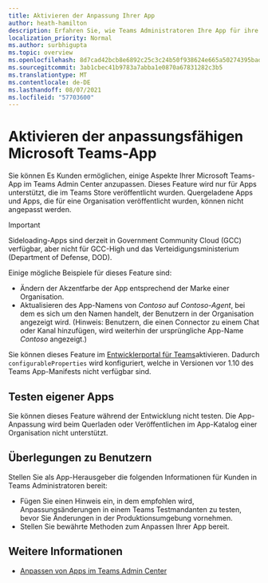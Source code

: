 ```yaml
---
title: Aktivieren der Anpassung Ihrer App
author: heath-hamilton
description: Erfahren Sie, wie Teams Administratoren Ihre App für ihre Organisation anpassen können.
localization_priority: Normal
ms.author: surbhigupta
ms.topic: overview
ms.openlocfilehash: 8d7cad42bcb8e6892c25c3c24b50f938624e665a50274395bad00c07f0f1576c
ms.sourcegitcommit: 3ab1cbec41b9783a7abba1e0870a67831282c3b5
ms.translationtype: MT
ms.contentlocale: de-DE
ms.lasthandoff: 08/07/2021
ms.locfileid: "57703600"
---
```

# <a name="enable-your-microsoft-teams-app-to-be-customized"></a>Aktivieren der anpassungsfähigen Microsoft Teams-App

Sie können Es Kunden ermöglichen, einige Aspekte Ihrer Microsoft Teams-App im Teams Admin Center anzupassen. Dieses Feature wird nur für Apps unterstützt, die im Teams Store veröffentlicht wurden. Quergeladene Apps und Apps, die für eine Organisation veröffentlicht wurden, können nicht angepasst werden.

> [!IMPORTANT]
> Sideloading-Apps sind derzeit in Government Community Cloud (GCC) verfügbar, aber nicht für GCC-High und das Verteidigungsministerium (Department of Defense, DOD).

Einige mögliche Beispiele für dieses Feature sind:

* Ändern der Akzentfarbe der App entsprechend der Marke einer Organisation.
* Aktualisieren des App-Namens von *Contoso* auf *Contoso-Agent*, bei dem es sich um den Namen handelt, der Benutzern in der Organisation angezeigt wird. (Hinweis: Benutzern, die einen Connector zu einem Chat oder Kanal hinzufügen, wird weiterhin der ursprüngliche App-Name *Contoso* angezeigt.)

Sie können dieses Feature im [Entwicklerportal für Teams](https://dev.teams.microsoft.com/home)aktivieren. Dadurch `configurableProperties` wird konfiguriert, welche in Versionen vor 1.10 des Teams App-Manifests nicht verfügbar sind.

## <a name="test-your-app"></a>Testen eigener Apps

Sie können dieses Feature während der Entwicklung nicht testen. Die App-Anpassung wird beim Querladen oder Veröffentlichen im App-Katalog einer Organisation nicht unterstützt.

## <a name="user-considerations"></a>Überlegungen zu Benutzern

Stellen Sie als App-Herausgeber die folgenden Informationen für Kunden in Teams Administratoren bereit:
* Fügen Sie einen Hinweis ein, in dem empfohlen wird, Anpassungsänderungen in einem Teams Testmandanten zu testen, bevor Sie Änderungen in der Produktionsumgebung vornehmen. 
* Stellen Sie bewährte Methoden zum Anpassen Ihrer App bereit.

## <a name="see-also"></a>Weitere Informationen

* [Anpassen von Apps im Teams Admin Center](/MicrosoftTeams/customize-apps)
